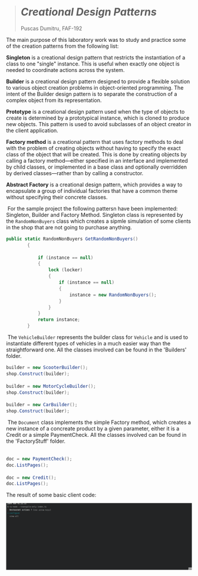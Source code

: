 > # *Creational Design Patterns*
>
> 
>
> Puscas Dumitru, FAF-192

The main purpose of this laboratory work was to study and practice some of the creation patterns from the following list:

**Singleton** is a creational design pattern that restricts the instantiation of a class to one "single" instance. This is useful when exactly one object is needed to coordinate actions across the system.

**Builder** is a creational design pattern designed to provide a flexible solution to various object creation problems in object-oriented programming. The intent of the Builder design pattern is to separate the construction of a complex object from its representation.

**Prototype** is a creational design pattern used when the type of objects to create is determined by a prototypical instance, which is cloned to produce new objects. This pattern is used to avoid subclasses of an object creator in the client application.

**Factory method** is a creational pattern that uses factory methods to deal with the problem of creating objects without having to specify the exact class of the object that will be created. This is done by creating objects by calling a factory method—either specified in an interface and implemented by child classes, or implemented in a base class and optionally overridden by derived classes—rather than by calling a constructor.

**Abstract Factory** is a creational design pattern, which provides a way to encapsulate a group of individual factories that have a common theme without specifying their concrete classes.

​	For the sample project the following pattersn have been implemented: Singleton, Builder and Factory Method. Singleton class is represented by the `RandomNonBuyers` class which creates a sipmle simulation of some clients in the shop that are not going to purchase anything.

```c#
public static RandomNonBuyers GetRandomNonBuyers()
        {
         
            if (instance == null)
            {
                lock (locker)
                {
                    if (instance == null)
                    {
                        instance = new RandomNonBuyers();
                    }
                }
            }
            return instance;
        }
```

​	The `VehicleBuilder` represents the builder class for `Vehicle` and is used to instantiate different types of vehicles in a much easier way than the straightforward one. All the classes involved can be found in the 'Builders' folder.

```c#
builder = new ScooterBuilder();
shop.Construct(builder);

builder = new MotorCycleBuilder();
shop.Construct(builder);
            
builder = new CarBuilder();
shop.Construct(builder);
```

​	The `Document` class implements the simple Factory method, which creates a new instance of a concreate product by a given parameter, either it is a Credit or a simple PaymentCheck. All the classes involved can be found in the 'FactoryStuff' folder.

```c#

doc = new PaymentCheck();
doc.ListPages();
            
doc = new Credit();
doc.ListPages();

```

The result of some basic client code:


![gif](https://github.com/nichitaa/SDTM-Labs/blob/main/Lab-1/gif/gif.gif)
